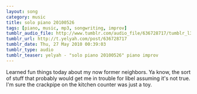 ```yaml
---
layout: song
category: music
title: solo piano 20100526
tags: [piano, music, mp3, songwriting, improv]
tumblr_audio_file: http://www.tumblr.com/audio_file/636728717/tumblr_l32d13imsJ1qzo4ep
tumblr_url: http://t.yelyah.com/post/636728717
tumblr_date: Thu, 27 May 2010 00:39:03
tumblr_type: audio
tumblr_teaser: yelyah - "solo piano 20100526" piano improv
---
```

Learned fun things today about my now former neighbors. Ya know, the sort of stuff that probably would get me in trouble for libel assuming it's not true. I'm sure the crackpipe on the kitchen counter was just a toy.
